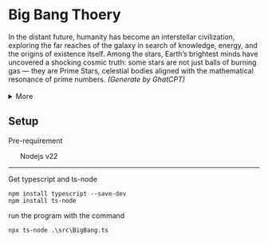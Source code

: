 <h1>Big Bang Thoery</h1>
In the distant future, humanity has become an interstellar civilization, exploring the far reaches of the galaxy in search of knowledge, energy, and the origins of existence itself. Among the stars, Earth’s brightest minds have uncovered a shocking cosmic truth: some stars are not just balls of burning gas — they are Prime Stars, celestial bodies aligned with the mathematical resonance of prime numbers. <i>(Generate by GhatCPT)</i> <br><br>

<details>
<summary>More</summary>
    These stars exhibit unusual quantum patterns in their nuclear cores, subtly vibrating at frequencies that correspond to prime numbers — 2, 3, 5, 7, and beyond. While most Prime Stars are stable, recent cosmic simulations conducted by the Earth-based organization NOVA (Numerical Oscillation and Variable Astrophysics) reveal a terrifying phenomenon: when two Prime Stars with incompatible resonance — specifically those aligned with the primes 3 and 5 — come into close proximity, their conflicting quantum fields trigger a cataclysmic reaction.
    <br><br>
    This reaction doesn’t merely create a supernova — it resets space-time in the affected region, mimicking the conditions of a Big Bang.
    <br><br>
    When astronomers detect two such Prime Stars on a collision course in a neighboring galaxy, Earth has 13 years to act before the shockwave reaches the Milky Way and unravels their corner of the universe. As panic grips the planets, a divided council of interstellar civilizations must unite.
    <br><br>
    At the heart of this crisis is Dr. Kira Myles, a young quantum astrophysicist who discovers a pattern in the prime-based frequency sequences — a pattern that may hold the key to either halting the detonation or harnessing its creative power.
    <br><br>
    But the universe has secrets of its own. Could this not be a disaster, but a test — or a cosmic birth? One where every Big Bang is not the end… but the beginning of a Prime Genesis?
</details>

<h2>Setup</h2>
Pre-requirement
<ul>Nodejs v22</ul>
<hr height='2px'>
Get typescript and ts-node<br>

```npm
npm install typescript --save-dev
npm install ts-node
``` 

run the program with the command
```npm
npx ts-node .\src\BigBang.ts
```


